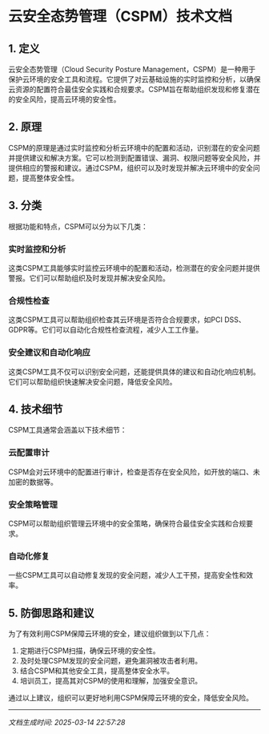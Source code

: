 # 云安全态势管理（CSPM）技术文档

## 1. 定义

云安全态势管理（Cloud Security Posture Management，CSPM）是一种用于保护云环境的安全工具和流程。它提供了对云基础设施的实时监控和分析，以确保云资源的配置符合最佳安全实践和合规要求。CSPM旨在帮助组织发现和修复潜在的安全风险，提高云环境的安全性。

## 2. 原理

CSPM的原理是通过实时监控和分析云环境中的配置和活动，识别潜在的安全问题并提供建议和解决方案。它可以检测到配置错误、漏洞、权限问题等安全风险，并提供相应的警报和建议。通过CSPM，组织可以及时发现并解决云环境中的安全问题，提高整体安全性。

## 3. 分类

根据功能和特点，CSPM可以分为以下几类：

### 实时监控和分析
这类CSPM工具能够实时监控云环境中的配置和活动，检测潜在的安全问题并提供警报。它们可以帮助组织及时发现并解决安全风险。

### 合规性检查
这类CSPM工具可以帮助组织检查其云环境是否符合合规要求，如PCI DSS、GDPR等。它们可以自动化合规性检查流程，减少人工工作量。

### 安全建议和自动化响应
这类CSPM工具不仅可以识别安全问题，还能提供具体的建议和自动化响应机制。它们可以帮助组织快速解决安全问题，降低安全风险。

## 4. 技术细节

CSPM工具通常会涵盖以下技术细节：

### 云配置审计
CSPM会对云环境中的配置进行审计，检查是否存在安全风险，如开放的端口、未加密的数据等。

### 安全策略管理
CSPM可以帮助组织管理云环境中的安全策略，确保符合最佳安全实践和合规要求。

### 自动化修复
一些CSPM工具可以自动修复发现的安全问题，减少人工干预，提高安全性和效率。

## 5. 防御思路和建议

为了有效利用CSPM保障云环境的安全，建议组织做到以下几点：

1. 定期进行CSPM扫描，确保云环境的安全性。
2. 及时处理CSPM发现的安全问题，避免漏洞被攻击者利用。
3. 结合CSPM和其他安全工具，提高整体安全水平。
4. 培训员工，提高其对CSPM的使用和理解，加强安全意识。

通过以上建议，组织可以更好地利用CSPM保障云环境的安全，降低安全风险。

---

*文档生成时间: 2025-03-14 22:57:28*
